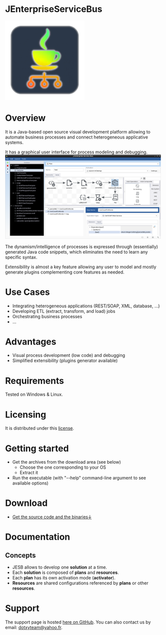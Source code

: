 JEnterpriseServiceBus
=====================

![alt JESB icon](https://github.com/dotxyteam/JEnterpriseServiceBus/blob/main/j-enterprise-service-bus/j-enterprise-service-bus.png?raw=true)

# Overview

It is a Java-based open source visual development platform allowing to automate business processes and connect heterogeneous applicative systems. 

It has a graphical user interface for process modeling and debugging. 
![alt GUI](https://github.com/dotxyteam/JEnterpriseServiceBus/blob/main/j-enterprise-service-bus/misc/GUI-screenshots/gui.png?raw=true)

The dynamism/intelligence of processes is expressed through (essentially) generated Java code snippets, which eliminates the need to learn any specific syntax.

Extensibility is almost a key feature allowing any user to model and mostly generate plugins complementing core features as needed.


# Use Cases

- Integrating heterogeneous applications (REST/SOAP, XML, database, ...)
- Developing ETL (extract, transform, and load) jobs
- Orchestrating business processes
- …

# Advantages

- Visual process development (low code) and debugging
- Simplified extensibility (plugins generator available) 

# Requirements

Tested on Windows & Linux.

# Licensing

It is distributed under this
[license](https://github.com/dotxyteam/JEnterpriseServiceBus/blob/master/j-enterprise-service-bus/LICENSE).

# Getting started

*   Get the archives from the download area (see below)
    *   Choose the one corresponding to your OS
    *   Extract it
*   Run the executable (with "--help" command-line argument to see available options)

# Download

*  [Get the source code and the binaries↓](https://github.com/dotxyteam/JEnterpriseServiceBus/releases)

# Documentation

## Concepts

- JESB allows to develop one **solution** at a time.
- Each **solution** is composed of **plans** and **resources**.
- Each **plan** has its own activation mode (**activator**).
- **Resources** are shared configurations referenced by **plans** or other **resources**.

# Support

The support page is hosted [here on GitHub](https://github.com/dotxyteam/JEnterpriseServiceBus/issues). You can also contact us by email: [dotxyteam@yahoo.fr](mailto:dotxyteam@yahoo.fr).
